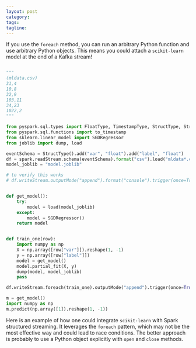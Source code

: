 ```yaml
---
layout: post
category:
tags:
tagline:
---
```


If you use the `foreach` method, you can run an arbitrary Python function and use arbitrary Python objects. This means you could attach a `scikit-learn` model at the end of a Kafka stream!

```py

"""
(mldata.csv)
31,4
10,8
32,9
103,11
34,23
1022,2
"""

from pyspark.sql.types import FloatType, TimestampType, StructType, StructField
from pyspark.sql.functions import to_timestamp
from sklearn.linear_model import SGDRegressor
from joblib import dump, load

eventSchema = StructType().add("var", "float").add("label", "float")
df = spark.readStream.schema(eventSchema).format("csv").load("mldata*.csv")
model_joblib = "model.joblib"

# to verify this works
# df.writeStream.outputMode("append").format("console").trigger(once=True).start()


def get_model():
    try:
        model = load(model_joblib)
    except:
        model = SGDRegressor()
    return model


def train_one(row):
    import numpy as np
    X = np.array([row["var"]]).reshape(1, -1)
    y = np.array([row["label"]])
    model = get_model()
    model.partial_fit(X, y)
    dump(model, model_joblib)
    pass

df.writeStream.foreach(train_one).outputMode("append").trigger(once=True).start()

m = get_model()
import numpy as np
m.predict(np.array([1]).reshape(1, -1))
```

Here is an example of how one could integrate `scikit-learn` with Spark structured streaming. It leverages the `foreach` pattern, which may not be the most effective way and could lead to race conditions. The better approach is probably to use a Python object explicitly with `open` and `close` methods.
